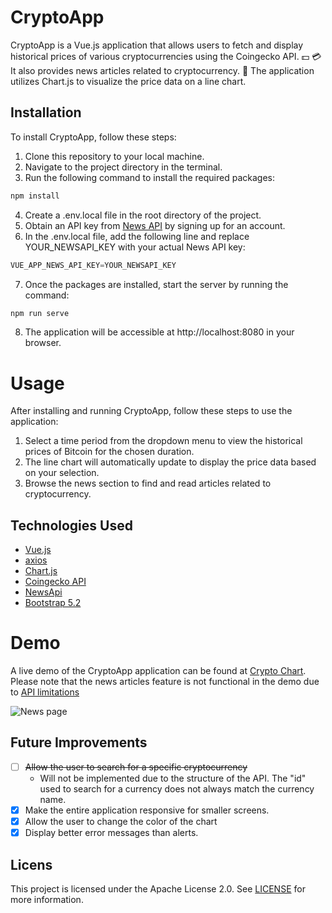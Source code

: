# CryptoApp

CryptoApp is a Vue.js application that allows users to fetch and display historical prices of various cryptocurrencies using the Coingecko API. :dollar: :credit_card: It also provides news articles related to cryptocurrency. :newspaper: The application utilizes Chart.js to visualize the price data on a line chart.


## Installation
To install CryptoApp, follow these steps:

1. Clone this repository to your local machine.
2. Navigate to the project directory in the terminal.
3. Run the following command to install the required packages:

```javascript
npm install
``` 
4. Create a .env.local file in the root directory of the project.
5. Obtain an API key from [News API](https://newsapi.org/register) by signing up for an account.
6. In the .env.local file, add the following line and replace YOUR_NEWSAPI_KEY with your actual News API key:
```javascript
VUE_APP_NEWS_API_KEY=YOUR_NEWSAPI_KEY
```

7. Once the packages are installed, start the server by running the command:
```javascript
npm run serve
```
8. The application will be accessible at http://localhost:8080 in your browser.

# Usage
After installing and running CryptoApp, follow these steps to use the application:

1. Select a time period from the dropdown menu to view the historical prices of Bitcoin for the chosen duration.
2. The line chart will automatically update to display the price data based on your selection.
3. Browse the news section to find and read articles related to cryptocurrency.

## Technologies Used
* [Vue.js](https://vuejs.org/)
* [axios](https://github.com/axios/axios)
* [Chart.js](https://www.chartjs.org/)
* [Coingecko API](https://www.coingecko.com/en/api/documentation)
* [NewsApi](https://newsapi.org/docs)
* [Bootstrap 5.2](https://getbootstrap.com/docs/5.2/getting-started/introduction/)


# Demo
A live demo of the CryptoApp application can be found at [Crypto Chart](cryptchartapp.netlify.app). Please note that the news articles feature is not functional in the demo due to [API limitations](https://answers.netlify.com/t/getting-error-426-from-newsapi-org/16101)

![News page](https://media.giphy.com/media/v1.Y2lkPTc5MGI3NjExZDU5M2FkNmU1ODZlN2MyMDlkMjk3ZDFiMDRjNDliNjgxZmM2MzIzZCZlcD12MV9pbnRlcm5hbF9naWZzX2dpZklkJmN0PWc/kgnjhTshlmH2ktFTGe/giphy.gif)



## Future Improvements
- [ ] ~~Allow the user to search for a specific cryptocurrency~~
  - Will not be implemented due to the structure of the API. The "id" used to search for a currency does not always match the currency name.
- [X] Make the entire application responsive for smaller screens.
- [X] Allow the user to change the color of the chart
- [X] Display better error messages than alerts.

## Licens
This project is licensed under the Apache License 2.0. See [LICENSE](LICENSE) for more information.

